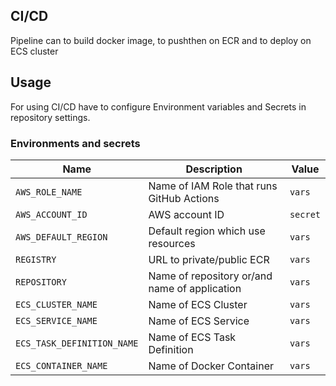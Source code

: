 ## CI/CD

Pipeline can to build docker image, to pushthen on ECR and to deploy on ECS cluster

## Usage

For using CI/CD have to configure Environment variables and Secrets in repository settings.


### Environments and secrets

| Name                       | Description                                     | Value    |
| ---------------------------| ----------------------------------------------- | ---------|
| `AWS_ROLE_NAME`            | Name of IAM Role that runs GitHub Actions       | `vars`   |
| `AWS_ACCOUNT_ID`           | AWS account ID                                  | `secret` |
| `AWS_DEFAULT_REGION`       | Default region which use resources              | `vars`   |
| `REGISTRY`                 | URL to private/public ECR                       | `vars`   |
| `REPOSITORY`               | Name of repository or/and name of application   | `vars`   |
| `ECS_CLUSTER_NAME`         | Name of ECS Cluster                             | `vars`   |
| `ECS_SERVICE_NAME`         | Name of ECS Service                             | `vars`   |
| `ECS_TASK_DEFINITION_NAME` | Name of ECS Task Definition                     | `vars`   |
| `ECS_CONTAINER_NAME`       | Name of Docker Container                        | `vars`   |

